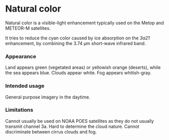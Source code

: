 # Natural color

Natural color is a visible-light enhancement typically used on the Metop and METEOR-M satellites.

It tries to reduce the cyan color caused by ice absorption on the *3a21* enhancement, by combining the 3.74 µm short-wave infrared band.

### Appearance

Land appears green (vegetated areas) or yellowish orange (deserts), while the sea appears blue.
Clouds appear white.
Fog appears whitish-gray.

### Intended usage

General purpose imagery in the daytime.

### Limitations

Cannot usually be used on NOAA POES satellites as they do not usually transmit channel 3a.
Hard to determine the cloud nature.
Cannot discriminate between cirrus clouds and fog.
